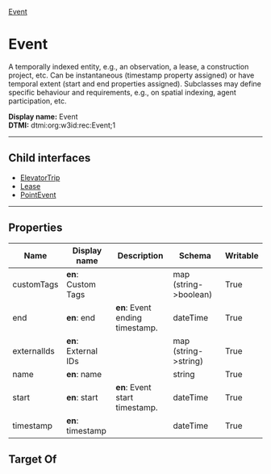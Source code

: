 [Event](.)
# Event

A temporally indexed entity, e.g., an observation, a lease, a construction project, etc. Can be instantaneous (timestamp property assigned) or have temporal extent (start and end properties assigned). Subclasses may define specific behaviour and requirements, e.g., on spatial indexing, agent participation, etc.


**Display name:** Event<br />
**DTMI:** dtmi:org:w3id:rec:Event;1

---


## Child interfaces
* [ElevatorTrip](ElevatorTrip.md)
* [Lease](Lease.md)
* [PointEvent](PointEvent/PointEvent.md)

---
## Properties
|Name|Display name|Description|Schema|Writable|
|-|-|-|-|-|
|customTags|**en**: Custom Tags||map (string->boolean)|True|
|end|**en**: end|**en**: Event ending timestamp.|dateTime|True|
|externalIds|**en**: External IDs||map (string->string)|True|
|name|**en**: name||string|True|
|start|**en**: start|**en**: Event start timestamp.|dateTime|True|
|timestamp|**en**: timestamp||dateTime|True|
## Target Of
